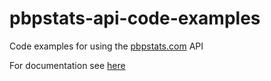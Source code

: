 # pbpstats-api-code-examples
Code examples for using the [pbpstats.com](https://pbpstats.com) API

For documentation see [here](https://api.pbpstats.com/docs)